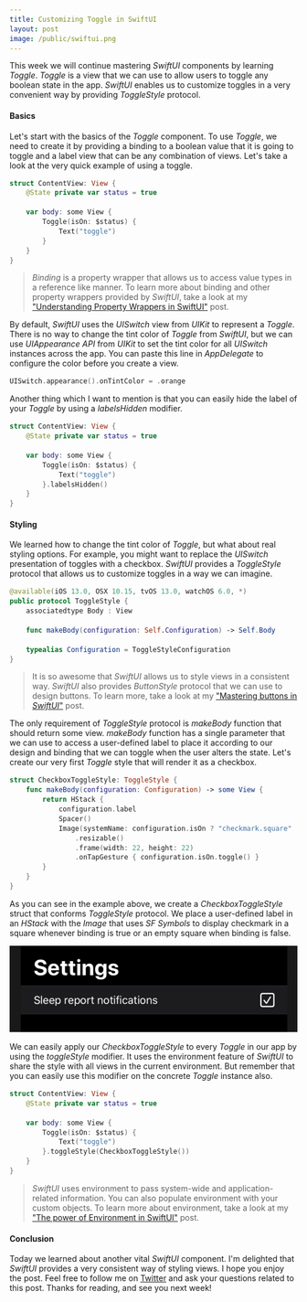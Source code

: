 ```yaml
---
title: Customizing Toggle in SwiftUI
layout: post
image: /public/swiftui.png
---
```


This week we will continue mastering *SwiftUI* components by learning *Toggle*. *Toggle* is a view that we can use to allow users to toggle any boolean state in the app. *SwiftUI* enables us to customize toggles in a very convenient way by providing *ToggleStyle* protocol.

#### Basics
Let's start with the basics of the *Toggle* component. To use *Toggle*, we need to create it by providing a binding to a boolean value that it is going to toggle and a label view that can be any combination of views. Let's take a look at the very quick example of using a toggle.

```swift
struct ContentView: View {
    @State private var status = true

    var body: some View {
        Toggle(isOn: $status) {
            Text("toggle")
        }
    }
}
```

> *Binding* is a property wrapper that allows us to access value types in a reference like manner. To learn more about binding and other property wrappers provided by *SwiftUI*, take a look at my ["Understanding Property Wrappers in SwiftUI"](/2019/06/12/understanding-property-wrappers-in-swiftui/) post.

By default, *SwiftUI* uses the *UISwitch* view from *UIKit* to represent a *Toggle*. There is no way to change the tint color of *Toggle* from *SwiftUI*, but we can use *UIAppearance API* from *UIKit* to set the tint color for all *UISwitch* instances across the app. You can paste this line in *AppDelegate* to configure the color before you create a view.

```swift
UISwitch.appearance().onTintColor = .orange
```

Another thing which I want to mention is that you can easily hide the label of your *Toggle* by using a *labelsHidden* modifier.

```swift
struct ContentView: View {
    @State private var status = true

    var body: some View {
        Toggle(isOn: $status) {
            Text("toggle")
        }.labelsHidden()
    }
}
```

#### Styling
We learned how to change the tint color of *Toggle*, but what about real styling options. For example, you might want to replace the *UISwitch* presentation of toggles with a checkbox. *SwiftUI* provides a *ToggleStyle* protocol that allows us to customize toggles in a way we can imagine. 

```swift
@available(iOS 13.0, OSX 10.15, tvOS 13.0, watchOS 6.0, *)
public protocol ToggleStyle {
    associatedtype Body : View

    func makeBody(configuration: Self.Configuration) -> Self.Body

    typealias Configuration = ToggleStyleConfiguration
}
```

> It is so awesome that *SwiftUI* allows us to style views in a consistent way. *SwiftUI* also provides *ButtonStyle* protocol that we can use to design buttons. To learn more, take a look at my ["Mastering buttons in *SwiftUI*"](/2020/02/19/mastering-buttons-in-swiftui/) post.

The only requirement of *ToggleStyle* protocol is *makeBody* function that should return some view. *makeBody* function has a single parameter that we can use to access a user-defined label to place it according to our design and binding that we can toggle when the user alters the state.
Let's create our very first *Toggle* style that will render it as a checkbox.

```swift
struct CheckboxToggleStyle: ToggleStyle {
    func makeBody(configuration: Configuration) -> some View {
        return HStack {
            configuration.label
            Spacer()
            Image(systemName: configuration.isOn ? "checkmark.square" : "square")
                .resizable()
                .frame(width: 22, height: 22)
                .onTapGesture { configuration.isOn.toggle() }
        }
    }
}
```

As you can see in the example above, we create a *CheckboxToggleStyle* struct that conforms *ToggleStyle* protocol. We place a user-defined label in an *HStack* with the *Image* that uses *SF Symbols* to display checkmark in a square whenever binding is true or an empty square when binding is false.

![toggle](/public/toggle.png)

We can easily apply our *CheckboxToggleStyle* to every *Toggle* in our app by using the *toggleStyle* modifier. It uses the environment feature of *SwiftUI* to share the style with all views in the current environment. But remember that you can easily use this modifier on the concrete *Toggle* instance also.

```swift
struct ContentView: View {
    @State private var status = true

    var body: some View {
        Toggle(isOn: $status) {
            Text("toggle")
        }.toggleStyle(CheckboxToggleStyle())
    }
}
```

> *SwiftUI* uses environment to pass system-wide and application-related information. You can also populate environment with your custom objects. To learn more about environment, take a look at my ["The power of Environment in SwiftUI"](/2019/08/21/the-power-of-environment-in-swiftui/) post.

#### Conclusion
Today we learned about another vital *SwiftUI* component. I'm delighted that *SwiftUI* provides a very consistent way of styling views. I hope you enjoy the post. Feel free to follow me on [Twitter](https://twitter.com/mecid) and ask your questions related to this post. Thanks for reading, and see you next week!
